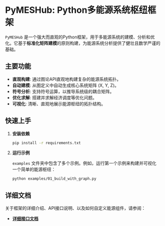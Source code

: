 # PyMESHub: Python多能源系统枢纽框架

`PyMESHub` 是一个强大而直观的Python框架，用于多能源系统的建模、分析和优化。它基于**标准化矩阵建模**的原则构建，为能源系统分析提供了健壮且数学严谨的基础。

## 主要功能

-   **直观构建**: 通过图论API直观地构建复杂的能源系统拓扑。
-   **自动建模**: 从图定义中自动生成核心系统矩阵 (X, Y, Z)。
-   **符号分析**: 支持符号运算，以推导系统级的耦合矩阵。
-   **优化求解**: 搭建并求解经济调度等优化问题。
-   **可视化**: 清晰、直观地展示能源枢纽的拓扑结构。

## 快速上手

1.  **安装依赖**

    ```bash
    pip install -r requirements.txt
    ```

2.  **运行示例**

    `examples` 文件夹中包含了多个示例。例如，运行第一个示例来构建并可视化一个简单的能源枢纽：

    ```bash
    python examples/01_build_with_graph.py
    ```

## 详细文档

关于框架的详细介绍、API接口说明、以及如何自定义能源组件，请参阅：

-   **[详细接口文档](./docs/api.md)**